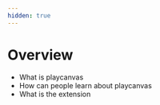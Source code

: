 ```yaml
---
hidden: true
---
```


# Overview

* What is playcanvas
* How can people learn about playcanvas
* What is the extension
